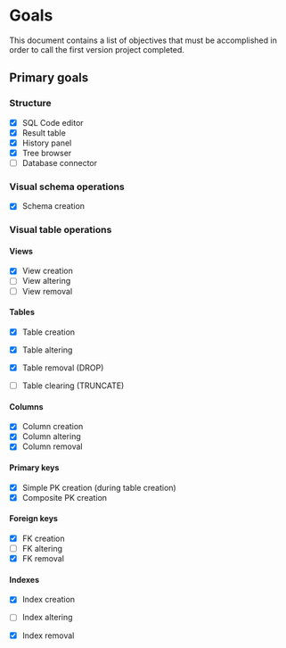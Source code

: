# Goals
This document contains a list of objectives that must be accomplished in order to call the first version project completed.

## Primary goals

### Structure
- [x] SQL Code editor
- [x] Result table
- [x] History panel
- [X] Tree browser
- [ ] Database connector

### Visual schema operations
- [x] Schema creation
  
### Visual table operations

#### Views
- [x] View creation
- [ ] View altering
- [ ] View removal

#### Tables
- [x] Table creation
- [X] Table altering
- [X] Table removal (DROP)
- [ ] Table clearing (TRUNCATE)


#### Columns

- [x] Column creation
- [X] Column altering
- [X] Column removal

#### Primary keys
- [x] Simple PK creation (during table creation)
- [x] Composite PK creation

#### Foreign keys

- [x] FK creation
- [ ] FK altering
- [X] FK removal

#### Indexes

- [x] Index creation
- [ ] Index altering
- [X] Index removal
  
  
